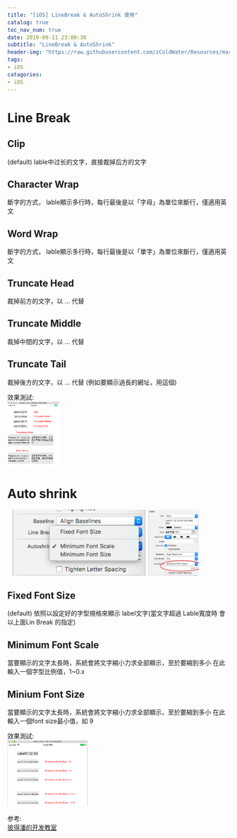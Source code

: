 ```yaml
---
title: "[iOS] LineBreak & AutoShrink 使用"
catalog: true
toc_nav_num: true
date: 2019-09-11 23:00:30
subtitle: "LineBreak & AutoShrink"
header-img: "https://raw.githubusercontent.com/zColdWater/Resources/master/Images/naked.jpg"
tags:
- iOS
catagories:
- iOS
---
```



# Line Break

## Clip
(default) lable中过长的文字，直接裁掉后方的文字

## Character Wrap
斷字的方式， lable顯示多行時，每行最後是以「字母」為單位來斷行，僅適用英文

## Word Wrap
斷字的方式， lable顯示多行時，每行最後是以「單字」為單位來斷行，僅適用英文

## Truncate Head
裁掉前方的文字，以 … 代替

## Truncate Middle
裁掉中間的文字，以 … 代替

## Truncate Tail
裁掉後方的文字，以 … 代替 (例如要顯示過長的網址，用這個)


效果測試:  
<img src="https://raw.githubusercontent.com/zColdWater/Resources/master/Images/linebreak.png" height="150" />

# Auto shrink

<img src="https://raw.githubusercontent.com/zColdWater/Resources/master/Images/autoshrink1.png" height="150" />

<img src="https://raw.githubusercontent.com/zColdWater/Resources/master/Images/autoshrink2.png" height="150" />

## Fixed Font Size
(default) 依照以設定好的字型規格來顯示 label文字(當文字超過 Lable寬度時 會以上面Lin Break 的指定)

## Minimum Font Scale
當要顯示的文字太長時，系統會將文字縮小力求全部顯示，至於要縮到多小 在此輸入一個字型比例值，1~0.x

## Minium Font Size
當要顯示的文字太長時，系統會將文字縮小力求全部顯示，至於要縮到多小 在此輸入一個font size最小值，如 9

效果測試:   
<img src="https://raw.githubusercontent.com/zColdWater/Resources/master/Images/autoshrink.png" height="150" />



参考:  
[彼得潘的开发教室 ](https://medium.com/%E5%BD%BC%E5%BE%97%E6%BD%98%E7%9A%84-swift-ios-app-%E9%96%8B%E7%99%BC%E6%95%99%E5%AE%A4/%E4%BD%9C%E6%A5%AD-2-line-break-auto-shrink-204c715c1ad8)

